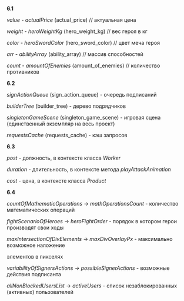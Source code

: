 **6.1**

*value* - *actualPrice* (actual_price) // актуальная цена

*weight* - *heroWeightKg* (hero_weight_kg) // вес героя в кг

*color* - *heroSwordColor* (hero_sword_color) // цвет меча героя

*arr* - *abilityArray* (ability_array) // массив способностей

*count* - *amountOfEnemies* (amount_of_enemies) // количество противников

**6.2**

*signActionQueue* (sign_action_queue) - очередь подписаний

*builderTree* (builder_tree) - дерево подрядчиков

*singletonGameScene* (singleton_game_scene) - игровая сцена (единственный экземпляр на весь проект)

*requestsCache* (requests_cache) - кэш запросов

**6.3**

*post* - должность, в контексте класса *Worker*

*duration* - длительность, в контексте метода *playAttackAnimation*

*cost* - цена, в контексте класса *Product*

**6.4**

*countOfMathematicOperations* -> *mathOperationsCount* - количество математических операций

*fightScenarioOfHeroes* -> *heroFightOrder* - порядок в котором герои производят свои ходы

*maxIntersectionOfDivElements* -> *maxDivOverlayPx* - максимально возможное наложение <div> элементов в пикселях

*variabilityOfSignersActions* -> *possibleSignerActions* - возможные действия подписанта

*allNonBlockedUsersList* -> *activeUsers* - список незаблокированных (активных) пользователей

